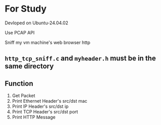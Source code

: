 # For Study

Devloped on Ubuntu-24.04.02

Use PCAP API

Sniff my vm machine's web browser http

`http_tcp_sniff.c` and `myheader.h` must be in the same directory
---

## Function

1. Get Packet
2. Print Ethernet Header's src/dst mac
3. Print IP Header's src/dst ip
4. Print TCP Header's src/dst port
5. Print HTTP Message
